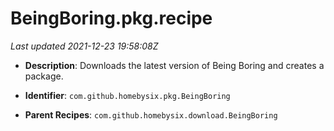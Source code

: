 # BeingBoring.pkg.recipe

_Last updated 2021-12-23 19:58:08Z_

- **Description**: Downloads the latest version of Being Boring and creates a package.

- **Identifier**: `com.github.homebysix.pkg.BeingBoring`

- **Parent Recipes**: `com.github.homebysix.download.BeingBoring`